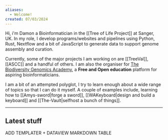 ```yaml
---
aliases:
  - Welcome!
created: 07/03/2024
---
```

Hi, i'm Damon a Bioinformatician in the [[Tree of Life Project]] at Sanger, UK. In my role, I develop programs/websites and pipelines using Python, Rust, Nextflow and a bit of JavaScript to generate data to support genome assembly and curation.

Currently, some of the major projects I am working on are [[TreeVal]], [[ASCC]] and a handful of others. I am also the organiser for [The Biodiversity Genomics Academy](thebgacademy.org), a **Free and Open education** platform for aspiring bioinformaticians.

I am a bit of an attempted polyglot, I try to learn enough about a wide range of topics so that I can do it myself. A couple of examples include, learning how to [[Amys-sword|forge a sword]], [[WAKeyboard|design and build a keyboard]] and [[The-Vault|selfhost a bunch of things]]. 

---
## Latest stuff

ADD TEMPLATER + DATAVIEW MARKDOWN TABLE